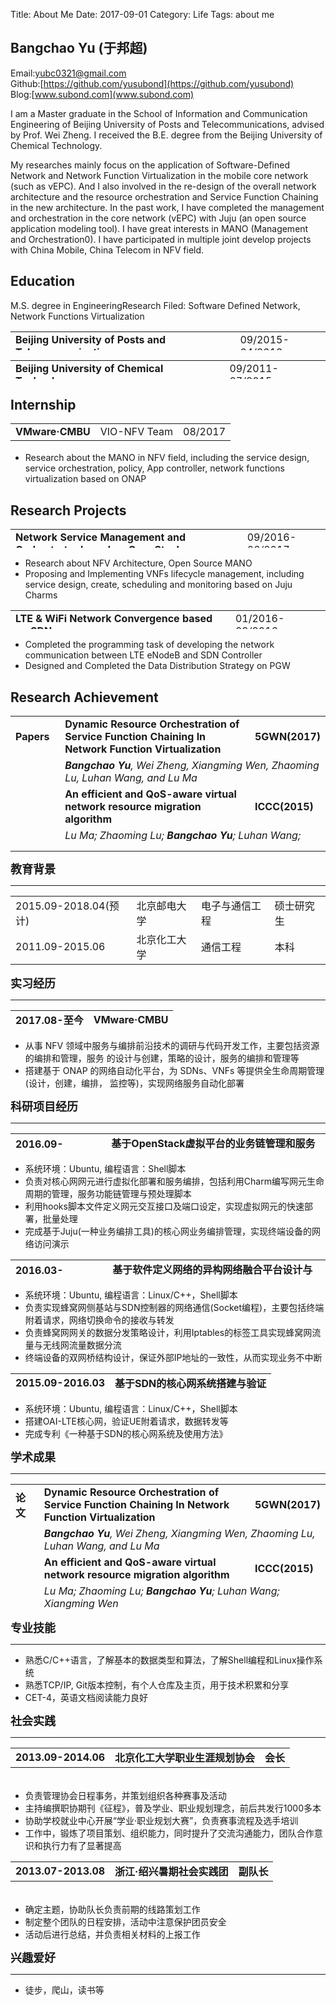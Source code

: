 Title: About Me
Date: 2017-09-01
Category: Life
Tags: about me

## Bangchao Yu (于邦超)

Email:yubc0321@gmail.com  
Github:[https://github.com/yusubond](https://github.com/yusubond)  
Blog:[www.subond.com](www.subond.com)

I am a Master graduate in the School of Information and Communication Engineering of Beijing University of Posts and Telecommunications, advised by Prof. Wei Zheng. I received the B.E. degree from the Beijing University of Chemical Technology.

My researches mainly focus on the application of Software-Defined Network and Network Function Virtualization in the mobile core network (such as vEPC). And I also involved in the re-design of the overall network architecture and the resource orchestration and Service Function Chaining in the new architecture. In the past work, I have completed the management and orchestration in the core network (vEPC) with Juju (an open source application modeling tool). I have great interests in  MANO (Management and Orchestration0). I have participated in multiple joint develop projects with China Mobile, China Telecom in NFV field.

## Education

<table width="600" height="30" algin="left">
  <tr><td><b>Beijing University of Posts and Telecommunications</b></td><td>09/2015-04/2018</td></tr>
  <tr>M.S. degree in Engineering</tr>
  <tr>Research Filed: Software Defined Network, Network Functions Virtualization</tr>
</table>

<table width="600" height="30" algin="left">
  <tr><td><b>Beijing University of Chemical Technology</b></td><td>09/2011-07/2015</td></tr>
  <tr><td>B.S. degree in Engineering</td><td>GPA:3.43/4.00</td></tr>
</table>

## Internship

<table width="600" height="30" algin="left">
  <tr><td><b>VMware·CMBU</b></td><td>VIO-NFV Team</td><td>08/2017</td></tr>
</table>
<ul>
  <li>Research about the MANO in NFV field, including the service design, service orchestration, policy, App controller, network functions virtualization based on ONAP</li>
</ul>

## Research Projects

<table width="600" height="30" algin="left">
  <tr><td><b>Network Service Management and Orchestrator based on OpenStack</b></td><td>09/2016-06/2017</td></tr>
</table>
<ul>
  <li>Research about NFV Architecture, Open Source MANO</li>
  <li>Proposing and Implementing VNFs lifecycle management, including service design, create, scheduling and monitoring based on Juju Charms</li>
</ul>

<table width="600" height="30" algin="left">
  <tr><td><b>LTE & WiFi Network Convergence based on SDN</b></td><td>01/2016-09/2016</td></tr>
</table>
<ul>
  <li>Completed the programming task of developing the network communication between LTE eNodeB and SDN Controller</li>
  <li>Designed and Completed the Data Distribution Strategy on PGW</li>
</ul>

## Research Achievement

<table width="900" height="200" algin="left">
  <tr><td><b>Papers&nbsp;&nbsp;</b></td><td><b>Dynamic Resource Orchestration of Service Function Chaining In Network Function Virtualization</b></td><td><b>5GWN(2017)</b></td></tr>
  <tr><td>&nbsp;&nbsp;</td><td colspan=2><i><b>Bangchao Yu</b>, Wei Zheng, Xiangming Wen, Zhaoming Lu, Luhan Wang, and Lu Ma</i></td></tr>
  <tr><td>&nbsp;&nbsp;</td><td><b>An efficient and QoS-aware virtual network resource migration algorithm</b></td><td><b>ICCC(2015)</b></td></tr>
  <tr><td>&nbsp;&nbsp;</td><td colspan= 2><i>Lu Ma; Zhaoming Lu; <b>Bangchao Yu</b>; Luhan Wang; Xiangming Wen</i></td></tr>
  <tr><td><b>Patent</b></td><td colspan=2><b>一种基于SDN的核心网系统及其使用方法(CN105933246A)</b></td></tr>
</table>

<hr size="3px" color="#00BFF"/>
<p><font size="4"><b>教育背景</b></font></p>
<hr size="3px" color="#000000"/>
<table width="800" algin="left">
  <tr height="30"><td>2015.09-2018.04(预计)</td><td>北京邮电大学</td><td>电子与通信工程</td><td>硕士研究生</td></tr>
  <tr height="30"><td>2011.09-2015.06</td><td>北京化工大学</td><td>通信工程</td><td>本科</td></tr>
</table>

<p><font size="4"><b>实习经历</b></font></p>
<hr size="3px" color="#000000"/>
<table width="600" height="30" algin="left">
<tr><td><b>2017.08-至今</b></td><td algin="left"><b>VMware·CMBU</b></td></tr>
</table>
<ul>
  <li>从事 NFV 领域中服务与编排前沿技术的调研与代码开发工作，主要包括资源的编排和管理，服务 的设计与创建，策略的设计，服务的编排和管理等</li>
  <li>搭建基于 ONAP 的网络自动化平台，为 SDNs、VNFs 等提供全生命周期管理(设计，创建，编排， 监控等)，实现网络服务自动化部署</li>
</ul>

<p><font size="4"><b>科研项目经历</b></font></p>
<hr size="3px" color="#000000"/>
<table width="600" height="30" algin="left">
<tr><td><b>2016.09-2017.09</b></td><td algin="left"><b>基于OpenStack虚拟平台的业务链管理和服务编排</b></td></tr>
</table>
<ul>
  <li>系统环境：Ubuntu, 编程语言：Shell脚本</li>
  <li>负责对核心网网元进行虚拟化部署和服务编排，包括利用Charm编写网元生命周期的管理，服务功能链管理与预处理脚本</li>
  <li>利用hooks脚本文件定义网元交互接口及端口设定，实现虚拟网元的快速部署，批量处理</li>
  <li>完成基于Juju(一种业务编排工具)的核心网业务编排管理，实现终端设备的网络访问演示</li>
</ul>
<table width="600" height="30" algin="left">
<tr><td><b>2016.03-2016.09</b></td><td algin="left"><b>基于软件定义网络的异构网络融合平台设计与搭建</b></td></tr>
</table>
<ul>
  <li>系统环境：Ubuntu, 编程语言：Linux/C++，Shell脚本</li>
  <li>负责实现蜂窝网侧基站与SDN控制器的网络通信(Socket编程)，主要包括终端附着请求，网络切换命令的接收与转发</li>
  <li>负责蜂窝网网关的数据分发策略设计，利用Iptables的标签工具实现蜂窝网流量与无线网流量数据分流</li>
  <li>终端设备的双网桥结构设计，保证外部IP地址的一致性，从而实现业务不中断</li>
</ul>
<table width="600" height="30" algin="left">
<tr><td><b>2015.09-2016.03</b></td><td algin="left"><b>基于SDN的核心网系统搭建与验证</b></td></tr>
</table>
<ul>
  <li>系统环境：Ubuntu, 编程语言：Linux/C++，Shell脚本</li>
  <li>搭建OAI-LTE核心网，验证UE附着请求，数据转发等</li>
  <li>完成专利《一种基于SDN的核心网系统及使用方法》</li>
</ul>
<p><font size="4"><b>学术成果</b></font><p>
<hr size="3px" color="#000000"/>
  <table width="900" height="200" algin="left">
    <tr><td><b>论文&nbsp;&nbsp;</b></td><td><b>Dynamic Resource Orchestration of Service Function Chaining In Network Function Virtualization</b></td><td><b>5GWN(2017)</b></td></tr>
    <tr><td>&nbsp;&nbsp;</td><td colspan=2><i><b>Bangchao Yu</b>, Wei Zheng, Xiangming Wen, Zhaoming Lu, Luhan Wang, and Lu Ma</i></td></tr>
    <tr><td>&nbsp;&nbsp;</td><td><b>An efficient and QoS-aware virtual network resource migration algorithm</b></td><td><b>ICCC(2015)</b></td></tr>
    <tr><td>&nbsp;&nbsp;</td><td colspan= 2><i>Lu Ma; Zhaoming Lu; <b>Bangchao Yu</b>; Luhan Wang; Xiangming Wen</i></td></tr>
    <tr><td><b>专利</b></td><td colspan=2><b>一种基于SDN的核心网系统及其使用方法(CN105933246A)</b></td></tr>
  </table>
<p><font size="4"><b>专业技能</b></font></p>
<hr size="3px" color="#000000"/>
  <ul>
    <li>熟悉C/C++语言，了解基本的数据类型和算法，了解Shell编程和Linux操作系统</li>
    <li>熟悉TCP/IP, Git版本控制，有个人仓库及主页，用于技术积累和分享</li>
    <li>CET-4，英语文档阅读能力良好</li>
  </ul>
<p><font size="4"><b>社会实践</b></font></p>
<hr size="3px" color="#000000"/>
<table width="600" height="50" algin="left">
  <tr><td><b>2013.09-2014.06</b></td><td><b>北京化工大学职业生涯规划协会</b></td><td><b>会长</b></td></tr>
</table>
  <ul>
    <li>负责管理协会日程事务，并策划组织各种赛事及活动</li>
    <li>主持编撰职协期刊《征程》，普及学业、职业规划理念，前后共发行1000多本</li>
    <li>协助学校就业中心开展“学业·职业规划大赛”，负责赛事流程及选手培训</li>
    <li>工作中，锻炼了项目策划、组织能力，同时提升了交流沟通能力，团队合作意识和执行力有了显著提高</li>
  </ul>
<table width="600" height="50" algin="left">
  <tr><td><b>2013.07-2013.08</b></td><td><b>浙江·绍兴暑期社会实践团</b></td><td><b>副队长</b></td></tr>
</table>
<ul>
  <li>确定主题，协助队长负责前期的线路策划工作</li>
  <li>制定整个团队的日程安排，活动中注意保护团员安全</li>
  <li>活动后进行总结，并负责相关材料的上报工作</li>
</ul>
<p><font size="4"><b>兴趣爱好</b></font></p>
<hr size="3px" color="#000000"/>
<ul>
  <li>徒步，爬山，读书等</li>
</ul>

